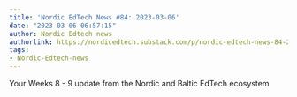 ```yaml
---
title: 'Nordic EdTech News #84: 2023-03-06'
date: "2023-03-06 06:57:15"
author: Nordic Edtech news
authorlink: https://nordicedtech.substack.com/p/nordic-edtech-news-84-2023-03-06
tags:
- Nordic-Edtech-news
---
```

Your Weeks 8 - 9 update from the Nordic and Baltic EdTech ecosystem